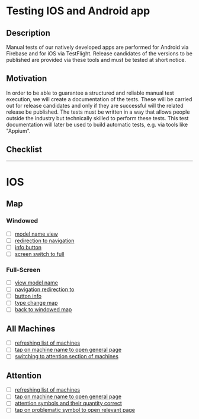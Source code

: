# Testing IOS and Android app

## Description

Manual tests of our natively developed apps are performed for Android via Firebase and for iOS via TestFlight. Release candidates of the versions to be published are provided via these tools and must be tested at short notice.

## Motivation

In order to be able to guarantee a structured and reliable manual test execution, we will create a documentation of the tests. These will be carried out for release candidates and only if they are successful will the related release be published.
The tests must be written in a way that allows people outside the industry but technically skilled to perform these tests.
This test documentation will later be used to build automatic tests, e.g. via tools like "Appium".

## Checklist

<hr />

# IOS

## Map

### Windowed

- [ ] [model name view](IOS/Map/Windowed/modelNameView.md )
- [ ] [redirection to navigation](IOS/Map/Windowed/navigationRedirection.md)
- [ ] [info button](IOS/Map/Windowed/infoButton.md )
- [ ] [screen switch to full](IOS/Map/Windowed/fullScreenButton.md )

### Full-Screen

- [ ] [view model name](IOS/Map/Full-Screen/modelNameView.md )
- [ ] [navigation redirection to](IOS/Map/Full-Screen/navigationRedirection.md )
- [ ] [button info](IOS/Map/Full-Screen/infoButton.md )
- [ ] [type change map](IOS/Map/Full-Screen/mapTypes.md )
- [ ] [back to windowed map](IOS/Map/Full-Screen/switchToWindowedMap.md)

## All Machines

- [ ] [refreshing list of machines](IOS/All-Machines/refresh.md)
- [ ] [tap on machine name to open general page](IOS/All-Machines/clickOnMachineName.md)
- [ ] [switching to attention section of machines](IOS/All-Machines/switchToAttentionSection.md)

## Attention

- [ ] [refreshing list of machines](IOS/Attention/refresh.md)
- [ ] [tap on machine name to open general page](IOS/Attention/clickOnMachineName.md)
- [ ] [attention symbols and their quantity correct](IOS/Attention/attentionSymbols.md)
- [ ] [tap on problematic symbol to open relevant page](IOS/Attention/redirectToRespectiveSymbolPage.md)